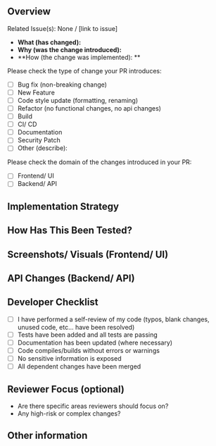 <!--- Provide a general summary of your changes in the title above -->

## Overview

<!-- Link to relevant issue on GitHub -->
<!-- Create an issue if no related issue exists -->

Related Issue(s): None / [link to issue]

<!-- Provide a brief overview of the changes introduced -->

- **What (has changed):**
- **Why (was the change introduced):**
- **How (the change was implemented): **

<!-- Please try to limit your pull request to one type, submit multiple pull requests if needed -->

Please check the type of change your PR introduces:

- [ ] Bug fix (non-breaking change)
- [ ] New Feature
- [ ] Code style update (formatting, renaming)
- [ ] Refactor (no functional changes, no api changes)
- [ ] Build
- [ ] CI/ CD
- [ ] Documentation
- [ ] Security Patch
- [ ] Other (describe):

Please check the domain of the changes introduced in your PR:

- [ ] Frontend/ UI
- [ ] Backend/ API

## Implementation Strategy

<!-- Briefly describe the implementation and how it integrates into the project -->

## How Has This Been Tested?

<!-- Provide clear and concise instructions on how the component was tested -->

<!-- Provide details of the user flow that must be followed or setup requirements -->

## Screenshots/ Visuals (Frontend/ UI)

<!-- Include screenshots or video for UI changes (mandatory; ensure different states/ statuses are included) -->

## API Changes (Backend/ API)

<!-- API Specification Changes (updated endpoints only; Brief summary) -->

## Developer Checklist

- [ ] I have performed a self-review of my code (typos, blank changes, unused code, etc... have been resolved)
- [ ] Tests have been added and all tests are passing
- [ ] Documentation has been updated (where necessary)
- [ ] Code compiles/builds without errors or warnings
- [ ] No sensitive information is exposed
- [ ] All dependent changes have been merged

## Reviewer Focus (optional)

- Are there specific areas reviewers should focus on?
- Any high-risk or complex changes?

## Other information

<!-- Any other information that is important to this PR such as release notes, migration instructions, dependency changes, etc... -->
